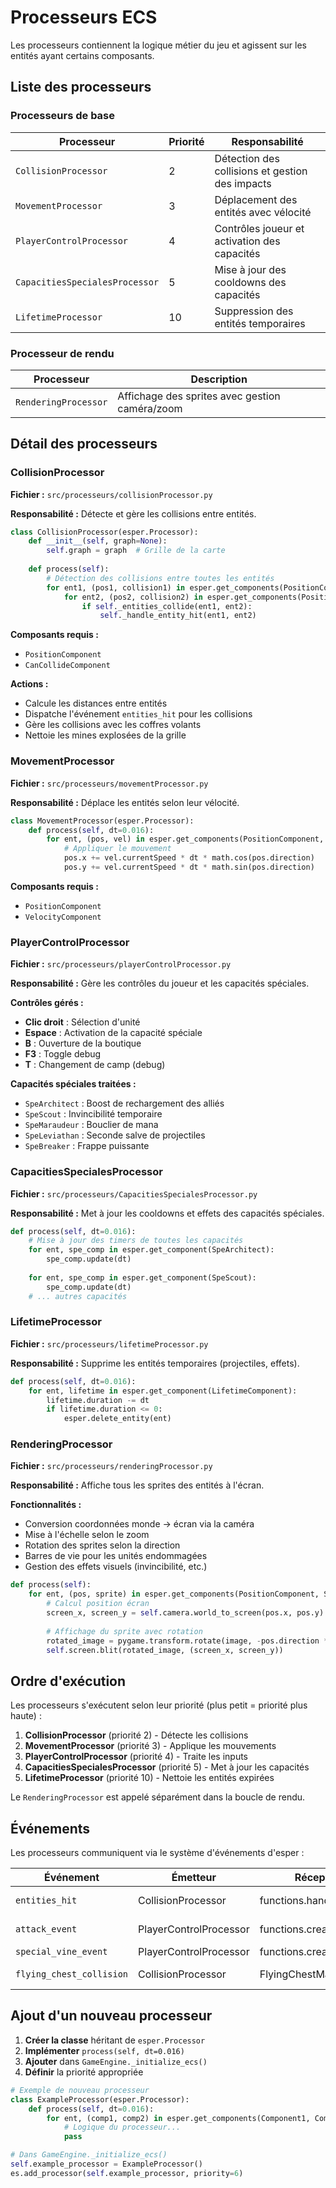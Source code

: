 # Processeurs ECS

Les processeurs contiennent la logique métier du jeu et agissent sur les entités ayant certains composants.

## Liste des processeurs

### Processeurs de base

| Processeur | Priorité | Responsabilité |
|------------|----------|----------------|
| `CollisionProcessor` | 2 | Détection des collisions et gestion des impacts |
| `MovementProcessor` | 3 | Déplacement des entités avec vélocité |
| `PlayerControlProcessor` | 4 | Contrôles joueur et activation des capacités |
| `CapacitiesSpecialesProcessor` | 5 | Mise à jour des cooldowns des capacités |
| `LifetimeProcessor` | 10 | Suppression des entités temporaires |

### Processeur de rendu

| Processeur | Description |
|------------|-------------|
| `RenderingProcessor` | Affichage des sprites avec gestion caméra/zoom |

## Détail des processeurs

### CollisionProcessor

**Fichier :** `src/processeurs/collisionProcessor.py`

**Responsabilité :** Détecte et gère les collisions entre entités.

```python
class CollisionProcessor(esper.Processor):
    def __init__(self, graph=None):
        self.graph = graph  # Grille de la carte
    
    def process(self):
        # Détection des collisions entre toutes les entités
        for ent1, (pos1, collision1) in esper.get_components(PositionComponent, CanCollideComponent):
            for ent2, (pos2, collision2) in esper.get_components(PositionComponent, CanCollideComponent):
                if self._entities_collide(ent1, ent2):
                    self._handle_entity_hit(ent1, ent2)
```

**Composants requis :**
- `PositionComponent`
- `CanCollideComponent`

**Actions :**
- Calcule les distances entre entités
- Dispatche l'événement `entities_hit` pour les collisions
- Gère les collisions avec les coffres volants
- Nettoie les mines explosées de la grille

### MovementProcessor

**Fichier :** `src/processeurs/movementProcessor.py`

**Responsabilité :** Déplace les entités selon leur vélocité.

```python
class MovementProcessor(esper.Processor):
    def process(self, dt=0.016):
        for ent, (pos, vel) in esper.get_components(PositionComponent, VelocityComponent):
            # Appliquer le mouvement
            pos.x += vel.currentSpeed * dt * math.cos(pos.direction)
            pos.y += vel.currentSpeed * dt * math.sin(pos.direction)
```

**Composants requis :**
- `PositionComponent`
- `VelocityComponent`

### PlayerControlProcessor

**Fichier :** `src/processeurs/playerControlProcessor.py`

**Responsabilité :** Gère les contrôles du joueur et les capacités spéciales.

**Contrôles gérés :**
- **Clic droit** : Sélection d'unité
- **Espace** : Activation de la capacité spéciale
- **B** : Ouverture de la boutique
- **F3** : Toggle debug
- **T** : Changement de camp (debug)

**Capacités spéciales traitées :**
- `SpeArchitect` : Boost de rechargement des alliés
- `SpeScout` : Invincibilité temporaire  
- `SpeMaraudeur` : Bouclier de mana
- `SpeLeviathan` : Seconde salve de projectiles
- `SpeBreaker` : Frappe puissante

### CapacitiesSpecialesProcessor

**Fichier :** `src/processeurs/CapacitiesSpecialesProcessor.py`

**Responsabilité :** Met à jour les cooldowns et effets des capacités spéciales.

```python
def process(self, dt=0.016):
    # Mise à jour des timers de toutes les capacités
    for ent, spe_comp in esper.get_component(SpeArchitect):
        spe_comp.update(dt)
    
    for ent, spe_comp in esper.get_component(SpeScout):
        spe_comp.update(dt)
    # ... autres capacités
```

### LifetimeProcessor

**Fichier :** `src/processeurs/lifetimeProcessor.py`

**Responsabilité :** Supprime les entités temporaires (projectiles, effets).

```python
def process(self, dt=0.016):
    for ent, lifetime in esper.get_component(LifetimeComponent):
        lifetime.duration -= dt
        if lifetime.duration <= 0:
            esper.delete_entity(ent)
```

### RenderingProcessor

**Fichier :** `src/processeurs/renderingProcessor.py`

**Responsabilité :** Affiche tous les sprites des entités à l'écran.

**Fonctionnalités :**
- Conversion coordonnées monde → écran via la caméra
- Mise à l'échelle selon le zoom
- Rotation des sprites selon la direction
- Barres de vie pour les unités endommagées
- Gestion des effets visuels (invincibilité, etc.)

```python
def process(self):
    for ent, (pos, sprite) in esper.get_components(PositionComponent, SpriteComponent):
        # Calcul position écran
        screen_x, screen_y = self.camera.world_to_screen(pos.x, pos.y)
        
        # Affichage du sprite avec rotation
        rotated_image = pygame.transform.rotate(image, -pos.direction * 180 / math.pi)
        self.screen.blit(rotated_image, (screen_x, screen_y))
```

## Ordre d'exécution

Les processeurs s'exécutent selon leur priorité (plus petit = priorité plus haute) :

1. **CollisionProcessor** (priorité 2) - Détecte les collisions
2. **MovementProcessor** (priorité 3) - Applique les mouvements  
3. **PlayerControlProcessor** (priorité 4) - Traite les inputs
4. **CapacitiesSpecialesProcessor** (priorité 5) - Met à jour les capacités
5. **LifetimeProcessor** (priorité 10) - Nettoie les entités expirées

Le `RenderingProcessor` est appelé séparément dans la boucle de rendu.

## Événements

Les processeurs communiquent via le système d'événements d'esper :

| Événement | Émetteur | Récepteur | Données |
|-----------|----------|-----------|---------|
| `entities_hit` | CollisionProcessor | functions.handleHealth | entity1, entity2 |
| `attack_event` | PlayerControlProcessor | functions.createProjectile | attacker, target |
| `special_vine_event` | PlayerControlProcessor | functions.createProjectile | caster |
| `flying_chest_collision` | CollisionProcessor | FlyingChestManager | entity, chest |

## Ajout d'un nouveau processeur

1. **Créer la classe** héritant de `esper.Processor`
2. **Implémenter** `process(self, dt=0.016)`
3. **Ajouter** dans `GameEngine._initialize_ecs()`
4. **Définir** la priorité appropriée

```python
# Exemple de nouveau processeur
class ExampleProcessor(esper.Processor):
    def process(self, dt=0.016):
        for ent, (comp1, comp2) in esper.get_components(Component1, Component2):
            # Logique du processeur...
            pass

# Dans GameEngine._initialize_ecs()
self.example_processor = ExampleProcessor()
es.add_processor(self.example_processor, priority=6)
```